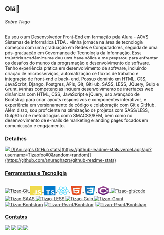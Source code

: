 ## Olá👋

###### Sobre Tiago
Eu sou o um Desenvolvedor Front-End em formação pela Alura - AOVS Sistemas de informática LTDA . Minha jornada na área de tecnologia começou com uma graduação em Redes e Computadores, seguida de uma pós-graduação em Governança de Tecnologia da Informação. Essa trajetória acadêmica me deu uma base sólida e me preparou para enfrentar os desafios do mundo da programação e desenvolvimento de software.
Tenho experiência prática em desenvolvimento de software, incluindo criação de microsserviços, automatização de fluxos de trabalho e integração de front-end e back- end. Possuo domínio em HTML, CSS, JavaScript, Django, Postgres, APIs, Git, GitHub, SASS, LESS, JQuery, Gulp e Grunt. Minhas competências incluem desenvolvimento de interfaces web dinâmicas com HTML, CSS, JavaScript e jQuery, uso avançado de Bootstrap para criar layouts responsivos e componentes interativos, e experiência em versionamento de código e colaboração com Git e GitHub.
Além disso, sou proficiente na otimização de projetos com SASS/LESS, Gulp/Grunt e metodologias como SMACSS/BEM, bem como no desenvolvimento de e-mails de marketing e landing pages focados em comunicação e engajamento. 

### Detalhes

<div>
<a href="https://github.com/Tizaofoo">
<img loading="lazy" height="180em" src="https://github-readme-stats.vercel.app/api/top-langs/?username=Tizaofoo&layout=compact&langs_count=7&theme=dracula"/>
[![Anurag's GitHub stats](https://github-readme-stats.vercel.app/api?username=Tizaofoo00&random=random)](https://github.com/anuraghazra/github-readme-stats)
</div>

### Ferramentas e Tecnoligia

<div style="display: inline_block"><br>
   <img align="center" alt="Tizao-Git" height="30" width="40" src="https://cdn.jsdelivr.net/gh/devicons/devicon@latest/icons/git/git-original.svg" />
  <img align="center" alt="Tizao-Js" height="30" width="40" src="https://raw.githubusercontent.com/devicons/devicon/master/icons/javascript/javascript-plain.svg">
  <img align="center" alt="Tizao-Ts" height="30" width="40" src="https://raw.githubusercontent.com/devicons/devicon/master/icons/typescript/typescript-plain.svg">
  <img align="center" alt="Tizao-React" height="30" width="40" src="https://raw.githubusercontent.com/devicons/devicon/master/icons/react/react-original.svg">
  <img align="center" alt="Tizao-HTML" height="30" width="40" src="https://raw.githubusercontent.com/devicons/devicon/master/icons/html5/html5-original.svg">
  <img align="center" alt="Tizao-CSS" height="30" width="40" src="https://raw.githubusercontent.com/devicons/devicon/master/icons/css3/css3-original.svg">
  <img align="center" alt="Tizao-Csharp" height="30" width="40" src="https://raw.githubusercontent.com/devicons/devicon/master/icons/csharp/csharp-original.svg">
  <img align="center" alt="Tizao-git/code" height="30" width="40" src="https://cdn.jsdelivr.net/gh/devicons/devicon@latest/icons/githubcodespaces/githubcodespaces-original.svg" />
  <img align="center" alt="Tizao-SAAS" height="30" width="40" src="https://cdn.jsdelivr.net/gh/devicons/devicon@latest/icons/sass/sass-original.svg" />
  <img align="center" alt="Tizao-LESS" height="30" width="40" src="https://cdn.jsdelivr.net/gh/devicons/devicon@latest/icons/less/less-plain-wordmark.svg" />
  <img align="center" alt="Tizao-Gulp" height="30" width="40" src="https://cdn.jsdelivr.net/gh/devicons/devicon@latest/icons/gulp/gulp-plain.svg" />
  <img align="center" alt="Tizao-Grunt" height="30" width="40" src="https://cdn.jsdelivr.net/gh/devicons/devicon@latest/icons/grunt/grunt-original.svg" />
  <img align="center" alt="Tizao-Bootstrap" height="30" width="40" src="https://cdn.jsdelivr.net/gh/devicons/devicon@latest/icons/bootstrap/bootstrap-original.svg" />
  <img align="center" alt="Tizao-React/Bootstrap" height="30" width="40" src="https://cdn.jsdelivr.net/gh/devicons/devicon@latest/icons/reactbootstrap/reactbootstrap-original.svg" />
  <img align="center" alt="Tizao-React/Bootstrap" height="30" width="40" src="https://cdn.jsdelivr.net/gh/devicons/devicon@latest/icons/vuejs/vuejs-original.svg" />
  
</div>



### Contatos
<div> 
  <a href="https://instagram.com/titiagooliveira" target="_blank"><img src="https://img.shields.io/badge/-Instagram-%23E4405F?style=for-the-badge&logo=instagram&logoColor=white" target="_blank"></a>
  <a href = "tiagotorquato.tt@gmail.com"><img src="https://img.shields.io/badge/-Gmail-%23333?style=for-the-badge&logo=gmail&logoColor=white" target="_blank"></a>
  <a href="https://www.linkedin.com/in/tiago-torquato" target="_blank"><img src="https://img.shields.io/badge/-LinkedIn-%230077B5?style=for-the-badge&logo=linkedin&logoColor=white" target="_blank"></a>
   <a href="https://discord.com/channels/@me" target="_blank"><img src="https://img.shields.io/badge/Discord-7289DA?style=for-the-badge&logo=discord&logoColor=white" target="_blank"></a> 
  
</div>
